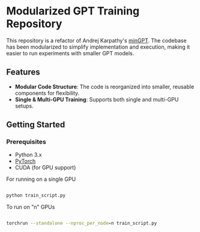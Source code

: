 # Modularized GPT Training Repository

This repository is a refactor of Andrej Karpathy's [minGPT](https://github.com/karpathy/build-nanogpt). The codebase has been modularized to simplify implementation and execution, making it easier to run experiments with smaller GPT models.

## Features
- **Modular Code Structure**: The code is reorganized into smaller, reusable components for flexibility.
- **Single & Multi-GPU Training**: Supports both single and multi-GPU setups.

## Getting Started

### Prerequisites
- Python 3.x
- [PyTorch](https://pytorch.org/get-started/locally/)
- CUDA (for GPU support)


For running on a single GPU
```bash

python train_script.py
```

To run on "n" GPUs

```bash

torchrun --standalone --nproc_per_node=n train_script.py
